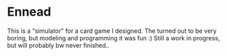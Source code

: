 # Ennead

This is a "simulator" for a card game I designed. The turned out to be very boring, but modeling and programming it was fun :)
Still a work in progress, but will probably bw never finished..